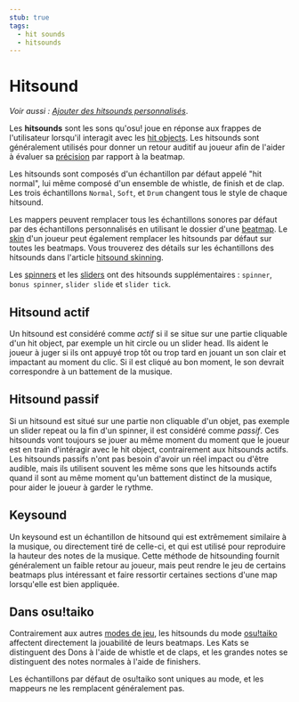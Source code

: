 ```yaml
---
stub: true
tags:
  - hit sounds
  - hitsounds
---
```


# Hitsound

*Voir aussi : [Ajouter des hitsounds personnalisés](/wiki/Guides/Using_custom_hitsounds)*.

Les **hitsounds** sont les sons qu'osu! joue en réponse aux frappes de l'utilisateur lorsqu'il interagit avec les [hit objects](/wiki/Hit_object). Les hitsounds sont généralement utilisés pour donner un retour auditif au joueur afin de l'aider à évaluer sa [précision](/wiki/Gameplay/Accuracy) par rapport à la beatmap.

Les hitsounds sont composés d'un échantillon par défaut appelé "hit normal", lui même composé d'un ensemble de whistle, de finish et de clap. Les trois échantillons `Normal`, `Soft`, et `Drum` changent tous le style de chaque hitsound.

Les mappers peuvent remplacer tous les échantillons sonores par défaut par des échantillons personnalisés en utilisant le dossier d'une [beatmap](/wiki/Beatmap). Le [skin](/wiki/Skinning) d'un joueur peut également remplacer les hitsounds par défaut sur toutes les beatmaps. Vous trouverez des détails sur les échantillons des hitsounds dans l'article [hitsound skinning](/wiki/Skinning/Sounds#hitsounds).

Les [spinners](/wiki/Hit_object/Spinner) et les [sliders](/wiki/Hit_object/Slider) ont des hitsounds supplémentaires : `spinner`, `bonus spinner`, `slider slide` et `slider tick`.

## Hitsound actif

Un hitsound est considéré comme *actif* si il se situe sur une partie cliquable d'un hit object, par exemple un hit circle ou un slider head. Ils aident le joueur à juger si ils ont appuyé trop tôt ou trop tard en jouant un son clair et impactant au moment du clic. Si il est cliqué au bon moment, le son devrait correspondre à un battement de la musique.

## Hitsound passif

Si un hitsound est situé sur une partie non cliquable d'un objet, pas exemple un slider repeat ou la fin d'un spinner, il est considéré comme *passif*. Ces hitsounds vont toujours se jouer au même moment du moment que le joueur est en train d'intéragir avec le hit object, contrairement aux hitsounds actifs. Les hitsounds passifs n'ont pas besoin d'avoir un réel impact ou d'être audible, mais ils utilisent souvent les même sons que les hitsounds actifs quand il sont au même moment qu'un battement distinct de la musique, pour aider le joueur à garder le rythme.

## Keysound

Un keysound est un échantillon de hitsound qui est extrêmement similaire à la musique, ou directement tiré de celle-ci, et qui est utilisé pour reproduire la hauteur des notes de la musique. Cette méthode de hitsounding fournit généralement un faible retour au joueur, mais peut rendre le jeu de certains beatmaps plus intéressant et faire ressortir certaines sections d'une map lorsqu'elle est bien appliquée.

## Dans osu!taiko

Contrairement aux autres [modes de jeu](/wiki/Game_mode), les hitsounds du mode [osu!taiko](/wiki/Game_mode/osu!taiko) affectent directement la jouabilité de leurs beatmaps. Les Kats se distinguent des Dons à l'aide de whistle et de claps, et les grandes notes se distinguent des notes normales à l'aide de finishers.

Les échantillons par défaut de osu!taiko sont uniques au mode, et les mappeurs ne les remplacent généralement pas.
